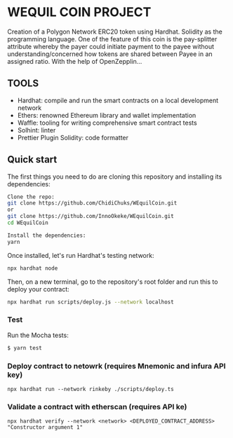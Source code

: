 # WEQUIL COIN PROJECT

Creation of a Polygon Network ERC20 token using Hardhat. 
Solidity as the programming language. 
One of the feature of this coin is the pay-splitter attribute whereby the payer could initiate 
payment to the payee without understanding/concerned how tokens are shared 
between Payee in an assigned ratio. With the help of OpenZepplin...

## TOOLS

- Hardhat: compile and run the smart contracts on a local development network
- Ethers: renowned Ethereum library and wallet implementation
- Waffle: tooling for writing comprehensive smart contract tests
- Solhint: linter
- Prettier Plugin Solidity: code formatter

## Quick start

The first things you need to do are cloning this repository and installing its
dependencies:

```sh
Clone the repo:
git clone https://github.com/ChidiChuks/WEquilCoin.git
or
git clone https://github.com/InnoOkeke/WEquilCoin.git
cd WEquilCoin

Install the dependencies:
yarn
```
Once installed, let's run Hardhat's testing network:

```sh
npx hardhat node
```

Then, on a new terminal, go to the repository's root folder and run this to
deploy your contract:

```sh
npx hardhat run scripts/deploy.js --network localhost
```

### Test

Run the Mocha tests:

```sh
$ yarn test
```

### Deploy contract to netowrk (requires Mnemonic and infura API key)

```
npx hardhat run --network rinkeby ./scripts/deploy.ts
```

### Validate a contract with etherscan (requires API ke)

```
npx hardhat verify --network <network> <DEPLOYED_CONTRACT_ADDRESS> "Constructor argument 1"
```

